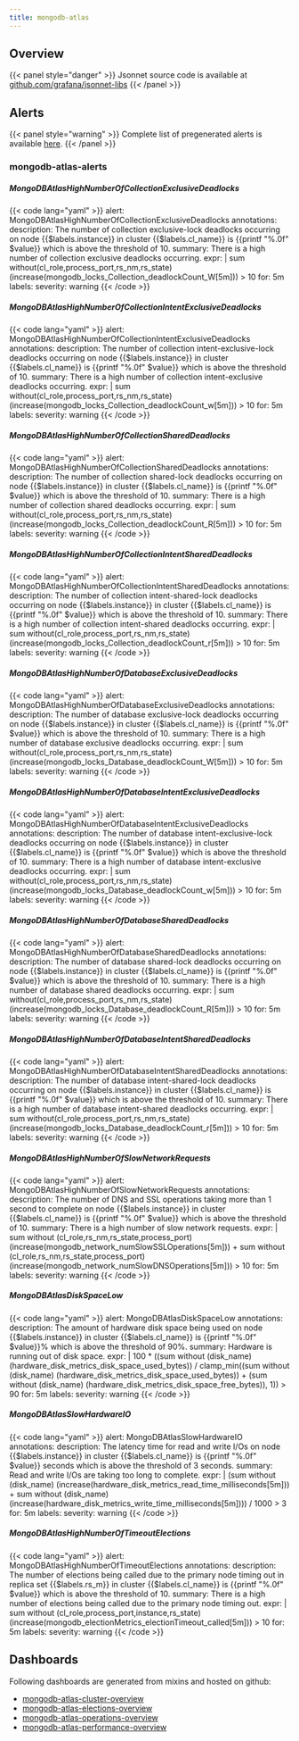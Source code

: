 ```yaml
---
title: mongodb-atlas
---
```


## Overview



{{< panel style="danger" >}}
Jsonnet source code is available at [github.com/grafana/jsonnet-libs](https://github.com/grafana/jsonnet-libs/tree/master/mongodb-atlas-mixin)
{{< /panel >}}

## Alerts

{{< panel style="warning" >}}
Complete list of pregenerated alerts is available [here](https://github.com/monitoring-mixins/website/blob/master/assets/mongodb-atlas/alerts.yaml).
{{< /panel >}}

### mongodb-atlas-alerts

##### MongoDBAtlasHighNumberOfCollectionExclusiveDeadlocks

{{< code lang="yaml" >}}
alert: MongoDBAtlasHighNumberOfCollectionExclusiveDeadlocks
annotations:
  description: The number of collection exclusive-lock deadlocks occurring on node
    {{$labels.instance}} in cluster {{$labels.cl_name}} is {{printf "%.0f" $value}}
    which is above the threshold of 10.
  summary: There is a high number of collection exclusive deadlocks occurring.
expr: |
  sum without(cl_role,process_port,rs_nm,rs_state) (increase(mongodb_locks_Collection_deadlockCount_W[5m])) > 10
for: 5m
labels:
  severity: warning
{{< /code >}}
 
##### MongoDBAtlasHighNumberOfCollectionIntentExclusiveDeadlocks

{{< code lang="yaml" >}}
alert: MongoDBAtlasHighNumberOfCollectionIntentExclusiveDeadlocks
annotations:
  description: The number of collection intent-exclusive-lock deadlocks occurring
    on node {{$labels.instance}} in cluster {{$labels.cl_name}} is {{printf "%.0f"
    $value}} which is above the threshold of 10.
  summary: There is a high number of collection intent-exclusive deadlocks occurring.
expr: |
  sum without(cl_role,process_port,rs_nm,rs_state) (increase(mongodb_locks_Collection_deadlockCount_w[5m])) > 10
for: 5m
labels:
  severity: warning
{{< /code >}}
 
##### MongoDBAtlasHighNumberOfCollectionSharedDeadlocks

{{< code lang="yaml" >}}
alert: MongoDBAtlasHighNumberOfCollectionSharedDeadlocks
annotations:
  description: The number of collection shared-lock deadlocks occurring on node {{$labels.instance}}
    in cluster {{$labels.cl_name}} is {{printf "%.0f" $value}} which is above the
    threshold of 10.
  summary: There is a high number of collection shared deadlocks occurring.
expr: |
  sum without(cl_role,process_port,rs_nm,rs_state) (increase(mongodb_locks_Collection_deadlockCount_R[5m])) > 10
for: 5m
labels:
  severity: warning
{{< /code >}}
 
##### MongoDBAtlasHighNumberOfCollectionIntentSharedDeadlocks

{{< code lang="yaml" >}}
alert: MongoDBAtlasHighNumberOfCollectionIntentSharedDeadlocks
annotations:
  description: The number of collection intent-shared-lock deadlocks occurring on
    node {{$labels.instance}} in cluster {{$labels.cl_name}} is {{printf "%.0f" $value}}
    which is above the threshold of 10.
  summary: There is a high number of collection intent-shared deadlocks occurring.
expr: |
  sum without(cl_role,process_port,rs_nm,rs_state) (increase(mongodb_locks_Collection_deadlockCount_r[5m])) > 10
for: 5m
labels:
  severity: warning
{{< /code >}}
 
##### MongoDBAtlasHighNumberOfDatabaseExclusiveDeadlocks

{{< code lang="yaml" >}}
alert: MongoDBAtlasHighNumberOfDatabaseExclusiveDeadlocks
annotations:
  description: The number of database exclusive-lock deadlocks occurring on node {{$labels.instance}}
    in cluster {{$labels.cl_name}} is {{printf "%.0f" $value}} which is above the
    threshold of 10.
  summary: There is a high number of database exclusive deadlocks occurring.
expr: |
  sum without(cl_role,process_port,rs_nm,rs_state) (increase(mongodb_locks_Database_deadlockCount_W[5m])) > 10
for: 5m
labels:
  severity: warning
{{< /code >}}
 
##### MongoDBAtlasHighNumberOfDatabaseIntentExclusiveDeadlocks

{{< code lang="yaml" >}}
alert: MongoDBAtlasHighNumberOfDatabaseIntentExclusiveDeadlocks
annotations:
  description: The number of database intent-exclusive-lock deadlocks occurring on
    node {{$labels.instance}} in cluster {{$labels.cl_name}} is {{printf "%.0f" $value}}
    which is above the threshold of 10.
  summary: There is a high number of database intent-exclusive deadlocks occurring.
expr: |
  sum without(cl_role,process_port,rs_nm,rs_state) (increase(mongodb_locks_Database_deadlockCount_w[5m])) > 10
for: 5m
labels:
  severity: warning
{{< /code >}}
 
##### MongoDBAtlasHighNumberOfDatabaseSharedDeadlocks

{{< code lang="yaml" >}}
alert: MongoDBAtlasHighNumberOfDatabaseSharedDeadlocks
annotations:
  description: The number of database shared-lock deadlocks occurring on node {{$labels.instance}}
    in cluster {{$labels.cl_name}} is {{printf "%.0f" $value}} which is above the
    threshold of 10.
  summary: There is a high number of database shared deadlocks occurring.
expr: |
  sum without(cl_role,process_port,rs_nm,rs_state) (increase(mongodb_locks_Database_deadlockCount_R[5m])) > 10
for: 5m
labels:
  severity: warning
{{< /code >}}
 
##### MongoDBAtlasHighNumberOfDatabaseIntentSharedDeadlocks

{{< code lang="yaml" >}}
alert: MongoDBAtlasHighNumberOfDatabaseIntentSharedDeadlocks
annotations:
  description: The number of database intent-shared-lock deadlocks occurring on node
    {{$labels.instance}} in cluster {{$labels.cl_name}} is {{printf "%.0f" $value}}
    which is above the threshold of 10.
  summary: There is a high number of database intent-shared deadlocks occurring.
expr: |
  sum without(cl_role,process_port,rs_nm,rs_state) (increase(mongodb_locks_Database_deadlockCount_r[5m])) > 10
for: 5m
labels:
  severity: warning
{{< /code >}}
 
##### MongoDBAtlasHighNumberOfSlowNetworkRequests

{{< code lang="yaml" >}}
alert: MongoDBAtlasHighNumberOfSlowNetworkRequests
annotations:
  description: The number of DNS and SSL operations taking more than 1 second to complete
    on node {{$labels.instance}} in cluster {{$labels.cl_name}} is {{printf "%.0f"
    $value}} which is above the threshold of 10.
  summary: There is a high number of slow network requests.
expr: |
  sum without (cl_role,rs_nm,rs_state,process_port) (increase(mongodb_network_numSlowSSLOperations[5m])) + sum without (cl_role,rs_nm,rs_state,process_port) (increase(mongodb_network_numSlowDNSOperations[5m])) > 10
for: 5m
labels:
  severity: warning
{{< /code >}}
 
##### MongoDBAtlasDiskSpaceLow

{{< code lang="yaml" >}}
alert: MongoDBAtlasDiskSpaceLow
annotations:
  description: The amount of hardware disk space being used on node {{$labels.instance}}
    in cluster {{$labels.cl_name}} is {{printf "%.0f" $value}}% which is above the
    threshold of 90%.
  summary: Hardware is running out of disk space.
expr: |
  100 * ((sum without (disk_name) (hardware_disk_metrics_disk_space_used_bytes)) / clamp_min((sum without (disk_name) (hardware_disk_metrics_disk_space_used_bytes)) + (sum without (disk_name) (hardware_disk_metrics_disk_space_free_bytes)), 1)) > 90
for: 5m
labels:
  severity: warning
{{< /code >}}
 
##### MongoDBAtlasSlowHardwareIO

{{< code lang="yaml" >}}
alert: MongoDBAtlasSlowHardwareIO
annotations:
  description: The latency time for read and write I/Os on node {{$labels.instance}}
    in cluster {{$labels.cl_name}} is {{printf "%.0f" $value}} seconds which is above
    the threshold of 3 seconds.
  summary: Read and write I/Os are taking too long to complete.
expr: |
  (sum without (disk_name) (increase(hardware_disk_metrics_read_time_milliseconds[5m])) + sum without (disk_name) (increase(hardware_disk_metrics_write_time_milliseconds[5m]))) / 1000 > 3
for: 5m
labels:
  severity: warning
{{< /code >}}
 
##### MongoDBAtlasHighNumberOfTimeoutElections

{{< code lang="yaml" >}}
alert: MongoDBAtlasHighNumberOfTimeoutElections
annotations:
  description: The number of elections being called due to the primary node timing
    out in replica set {{$labels.rs_m}} in cluster {{$labels.cl_name}} is {{printf
    "%.0f" $value}} which is above the threshold of 10.
  summary: There is a high number of elections being called due to the primary node
    timing out.
expr: |
  sum without (cl_role,process_port,instance,rs_state) (increase(mongodb_electionMetrics_electionTimeout_called[5m])) > 10
for: 5m
labels:
  severity: warning
{{< /code >}}
 
## Dashboards
Following dashboards are generated from mixins and hosted on github:


- [mongodb-atlas-cluster-overview](https://github.com/monitoring-mixins/website/blob/master/assets/mongodb-atlas/dashboards/mongodb-atlas-cluster-overview.json)
- [mongodb-atlas-elections-overview](https://github.com/monitoring-mixins/website/blob/master/assets/mongodb-atlas/dashboards/mongodb-atlas-elections-overview.json)
- [mongodb-atlas-operations-overview](https://github.com/monitoring-mixins/website/blob/master/assets/mongodb-atlas/dashboards/mongodb-atlas-operations-overview.json)
- [mongodb-atlas-performance-overview](https://github.com/monitoring-mixins/website/blob/master/assets/mongodb-atlas/dashboards/mongodb-atlas-performance-overview.json)
